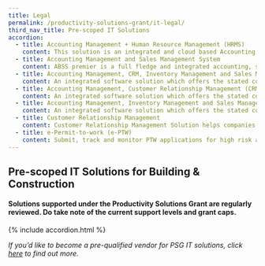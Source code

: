 ```yaml
---
title: Legal
permalink: /productivity-solutions-grant/it-legal/
third_nav_title: Pre-scoped IT Solutions
accordion:
  - title: Accounting Management + Human Resource Management (HRMS)
    content: This solution is an integrated and cloud based Accounting and Human Resource Management System with modular system structure provides fast, reliable and comprehensive accounting, payroll and financial reporting and real-time analysis capabilities, enabling faster, more compliant financial close and run real-time financial accounting and reporting processes.<br/><br/><a href="/productivity-solutions-grant/am-hrms/ahrmv3.0-pkga-10users/" target="_blank" style="color:#037e8a">Accounting and Human Resource Management Version 3.0 - Package A (10 Users)</a><br/> <a href="/productivity-solutions-grant/am-hrms/ahrmv3.0-pkgb-20users/" target="_blank" style="color:#037e8a">Accounting and Human Resource Management Version 3.0 - Package B (20 Users)</a><br/> <a href="/productivity-solutions-grant/am-hrms/ahrmv3.0-pkgc-50users/" target="_blank" style="color:#037e8a">Accounting and Human Resource Management Version 3.0 - Package C (50 Users)</a><br/><a href="/productivity-solutions-grant/am-hrms/ahrmv3.0-pkgd-ulusers/" target="_blank" style="color:#037e8a">Accounting and Human Resource Management Version 3.0 - Package D (Unlimited Users)</a>
  - title: Accounting Management and Sales Management System
    content: ABSS premier is a full fledge and integrated accounting, sales, inventory and multiple-currency management solution. The bundled packages support cloud-based access and backup features.<br/><br/><a href="/productivity-solutions-grant/am-sms/abssppv23-pkg-adv-3users/" target="_blank" style="color:#037e8a">ABSS Premier Plus Version 23 - Package (Advanced 3 Users)</a><br/><a href="/productivity-solutions-grant/am-sms/abssppv23-pkg-bsc-3users/" target="_blank" style="color:#037e8a">ABSS Premier Plus Version 23 - Package (Basic 3 Users)</a><br/><br/>ABSS premier is an on-premise full fledge and integrated accounting, sales, inventory and multiple-currency management solution.<br/><br/><a href="/productivity-solutions-grant/AMCIMSMS/" target="_blank" style="color:#037e8a">ABSS Premier Version 21 - Package (1 User - software only)</a><br/><a href="/productivity-solutions-grant/AMCIMSMS/" target="_blank" style="color:#037e8a">ABSS Premier Version 21 - Package (3 Users - software only)</a>     
  - title: Accounting Management, CRM, Inventory Management and Sales Management System
    content: An integrated software solution which offers the stated core functions to address business needs.<br/><br/>ABSS premier is a full fledge and integrated accounting, sales, inventory and multiple-currency management solution. The bundled packages support cloud-based access and backup features.<br/><br/><a href="/productivity-solutions-grant/psg-test/abssppv23-pkg-bsc-3users/" target="_blank" style="color:#037e8a">Test ABSS Premier Plus Version 23 - Package (Basic 3 Users)</a>
  - title: Accounting Management, Customer Relationship Management (CRM) and Sales Management System
    content: An integrated software solution which offers the stated core functions to address business needs.
  - title: Accounting Management, Inventory Management and Sales Management System
    content: An integrated software solution which offers the stated core functions to address business needs.
  - title: Customer Relationship Management
    content: Customer Relationship Management Solution helps companies manage their interaction with current and potential customers. It uses customer’s history with the company to improve business relationships with customers, specifically, focusing on customer retention.
  - title: e-Permit-to-work (e-PTW)
    content: Submit, track and monitor PTW applications for high risk activities digitally via a centralized system..
---
```


## Pre-scoped IT Solutions for Building & Construction

#### Solutions supported under the Productivity Solutions Grant are regularly reviewed. Do take note of the current support levels and grant caps.

{% include accordion.html %}

*If you’d like to become a pre-qualified vendor for PSG IT solutions, click <a target="_blank" href="https://www.imda.gov.sg/icmvendors" >here</a> to find out more.*
